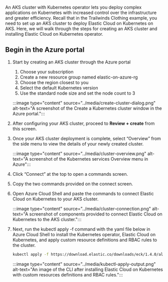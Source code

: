An AKS cluster with Kubernetes operator lets you deploy complex applications on Kubernetes with increased control over the infrastructure and greater efficiency. Recall that in the Trailwinds Clothing example, you need to set up an AKS cluster to deploy Elastic Cloud on Kubernetes on AKS. Here, we will walk through the steps for creating an AKS cluster and installing Elastic Cloud on Kubernetes operator.

## Begin in the Azure portal

1.	Start by creating an AKS cluster through the Azure portal
    1.	Choose your subscription
    1.	Create a new resource group named elastic-on-azure-rg
    1.	Choose the region closest to you
    1.	Select the default Kubernetes version
    1.	Use the standard node size and set the node count to 3

    :::image type="content" source="../media/create-cluster-dialog.png" alt-text="A screenshot of the Create a Kubernetes cluster window in the Azure portal.":::

1. After configuring your AKS cluster, proceed to **Review + create** from this screen.

1. Once your AKS cluster deployment is complete, select “Overview” from the side menu to view the details of your newly created cluster.

    :::image type="content" source="../media/cluster-overview.png" alt-text="A screenshot of the Kubernetes services Overview menu in Azure":::

1. Click “Connect” at the top to open a commands screen.

1. Copy the two commands provided on the connect screen.

1. Open Azure Cloud Shell and paste the commands to connect Elastic Cloud on Kubernetes to your AKS cluster.

    :::image type="content" source="../media/cluster-connection.png" alt-text="A screenshot of components provided to connect Elastic Cloud on Kubernetes to the AKS cluster.":::

1. Next, run the kubectl apply -f command with the yaml file below in Azure Cloud Shell to install the Kubernetes operator, Elastic Cloud on Kubernetes, and apply custom resource definitions and RBAC rules to the cluster.

    ```bash
    kubectl apply -f https://download.elastic.co/downloads/eck/1.4.0/all-in-one.yaml
    ```

    :::image type="content" source="../media/kubectl-apply-output.png" alt-text="An image of the CLI after installing Elastic Cloud on Kubernetes with custom resources definitions and RBAC rules.":::

